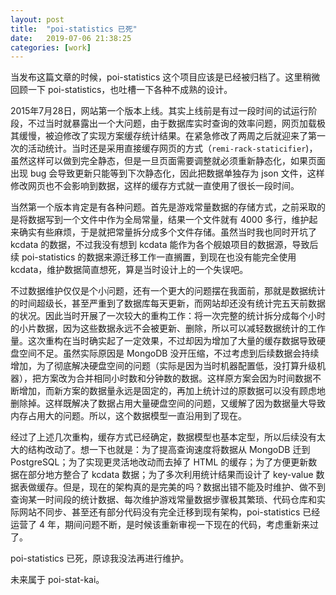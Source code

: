 ```yaml
---
layout: post
title:  "poi-statistics 已死"
date:   2019-07-06 21:38:25
categories: [work]
---
```

当发布这篇文章的时候，poi-statistics 这个项目应该是已经被归档了。这里稍微回顾一下 poi-statistics，也吐槽一下各种不成熟的设计。

2015年7月28日，网站第一个版本上线。其实上线前是有过一段时间的试运行阶段，不过当时就暴露出一个大问题，由于数据库实时查询的效率问题，网页加载极其缓慢，被迫修改了实现方案缓存统计结果。在紧急修改了两周之后就迎来了第一次的活动统计。当时还是采用直接缓存网页的方式（`remi-rack-staticifier`)，虽然这样可以做到完全静态，但是一旦页面需要调整就必须重新静态化，如果页面出现 bug 会导致更新只能等到下次静态化，因此把数据单独存为 json 文件，这样修改网页也不会影响到数据，这样的缓存方式就一直使用了很长一段时间。

当然第一个版本肯定是有各种问题。首先是游戏常量数据的存储方式，之前采取的是将数据写到一个文件中作为全局常量，结果一个文件就有 4000 多行，维护起来确实有些麻烦，于是就把常量拆分成多个文件存储。虽然当时我也同时开坑了 kcdata 的数据，不过我没有想到 kcdata 能作为各个舰娘项目的数据源，导致后续 poi-statistics 的数据来源迁移工作一直搁置，到现在也没有能完全使用 kcdata，维护数据简直想死，算是当时设计上的一个失误吧。

不过数据维护仅仅是个小问题，还有一个更大的问题摆在我面前，那就是数据统计的时间超级长，甚至严重到了数据库每天更新，而网站却还没有统计完五天前数据的状况。因此当时开展了一次较大的重构工作：将一次完整的统计拆分成每个小时的小片数据，因为这些数据永远不会被更新、删除，所以可以减轻数据统计的工作量。这次重构在当时确实起了一定效果，不过却因为增加了大量的缓存数据导致硬盘空间不足。虽然实际原因是 MongoDB 没开压缩，不过考虑到后续数据会持续增加，为了彻底解决硬盘空间的问题（实际是因为当时机器配置低，没打算升级机器），把方案改为合并相同小时数和分钟数的数据。这样原方案会因为时间数据不断增加，而新方案的数据量永远是固定的，再加上统计过的原数据可以没有顾虑地删除掉。这样既解决了数据占用大量硬盘空间的问题，又缓解了因为数据量大导致内存占用大的问题。所以，这个数据模型一直沿用到了现在。

经过了上述几次重构，缓存方式已经确定，数据模型也基本定型，所以后续没有太大的结构改动了。想一下也就是：为了提高查询速度将数据从 MongoDB 迁到 PostgreSQL；为了实现更灵活地改动而去掉了 HTML 的缓存；为了方便更新数据在部分地方整合了 kcdata 数据；为了多次利用统计结果而设计了 key-value 数据表做缓存。但是，现在的架构真的是完美的吗？数据出错不能及时维护、做不到查询某一时间段的统计数据、每次维护游戏常量数据步骤极其繁琐、代码仓库和实际网站不同步、甚至还有部分代码没有完全迁移到现有架构，poi-statistics 已经运营了 4 年，期间问题不断，是时候该重新审视一下现在的代码，考虑重新来过了。

poi-statistics 已死，原谅我没法再进行维护。

未来属于 poi-stat-kai。
